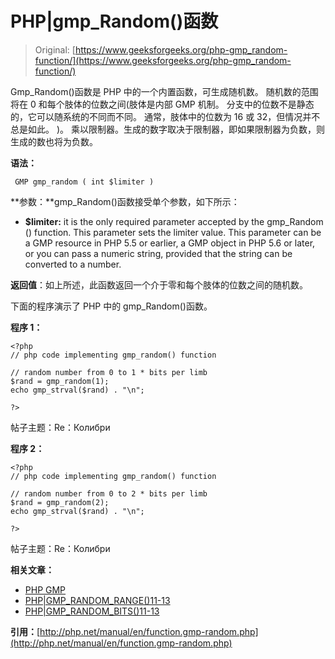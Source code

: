 # PHP|gmp_Random()函数

> Original: [https://www.geeksforgeeks.org/php-gmp_random-function/](https://www.geeksforgeeks.org/php-gmp_random-function/)

Gmp_Random()函数是 PHP 中的一个内置函数，可生成随机数。 随机数的范围将在 0 和每个肢体的位数之间(肢体是内部 GMP 机制。 分支中的位数不是静态的，它可以随系统的不同而不同。 通常，肢体中的位数为 16 或 32，但情况并不总是如此。 )。 乘以限制器。生成的数字取决于限制器，即如果限制器为负数，则生成的数也将为负数。

**语法：**

```
 GMP gmp_random ( int $limiter )

```

**参数：**gmp_Random()函数接受单个参数，如下所示：

*   **$limiter:** it is the only required parameter accepted by the gmp_Random () function. This parameter sets the limiter value. This parameter can be a GMP resource in PHP 5.5 or earlier, a GMP object in PHP 5.6 or later, or you can pass a numeric string, provided that the string can be converted to a number.

**返回值**：如上所述，此函数返回一个介于零和每个肢体的位数之间的随机数。

下面的程序演示了 PHP 中的 gmp_Random()函数。

**程序 1：**

```
<?php
// php code implementing gmp_random() function

// random number from 0 to 1 * bits per limb
$rand = gmp_random(1); 
echo gmp_strval($rand) . "\n";

?>
```

帖子主题：Re：Колибри

**程序 2：**

```
<?php
// php code implementing gmp_random() function

// random number from 0 to 2 * bits per limb
$rand = gmp_random(2); 
echo gmp_strval($rand) . "\n";

?>
```

帖子主题：Re：Колибри

**相关文章：**

*   [PHP GMP](https://www.geeksforgeeks.org/tag/php-gmp/)
*   [PHP|GMP_RANDOM_RANGE()11-13](https://www.geeksforgeeks.org/php-gmp_random_range-function/)
*   [PHP|GMP_RANDOM_BITS()11-13](https://www.geeksforgeeks.org/php-gmp_random_bits-function/)

**引用：**[http://php.net/manual/en/function.gmp-random.php](http://php.net/manual/en/function.gmp-random.php)